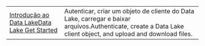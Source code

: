 |  |  |
|---------|---------|
| <span data-ttu-id="b9bec-101">[Introdução ao Data Lake][1]</span><span class="sxs-lookup"><span data-stu-id="b9bec-101">[Data Lake Get Started][1]</span></span> | <span data-ttu-id="b9bec-102">Autenticar, criar um objeto de cliente do Data Lake, carregar e baixar arquivos.</span><span class="sxs-lookup"><span data-stu-id="b9bec-102">Authenticate, create a Data Lake client object, and upload and download files.</span></span> |

[1]: https://azure.microsoft.com/resources/samples/data-lake-store-java-upload-download-get-started/